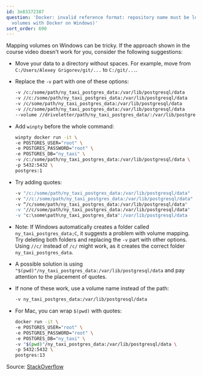```yaml
---
id: 3e83372387
question: 'Docker: invalid reference format: repository name must be lowercase (Mounting
  volumes with Docker on Windows)'
sort_order: 690
---
```


Mapping volumes on Windows can be tricky. If the approach shown in the course video doesn't work for you, consider the following suggestions:

- Move your data to a directory without spaces. For example, move from `C:/Users/Alexey Grigorev/git/...` to `C:/git/...`.

- Replace the `-v` part with one of these options:

  ```bash
  -v /c:/some/path/ny_taxi_postgres_data:/var/lib/postgresql/data
  -v //c:/some/path/ny_taxi_postgres_data:/var/lib/postgresql/data
  -v /c/some/path/ny_taxi_postgres_data:/var/lib/postgresql/data
  -v //c/some/path/ny_taxi_postgres_data:/var/lib/postgresql/data
  --volume //driveletter/path/ny_taxi_postgres_data/:/var/lib/postgresql/data
  ```

- Add `winpty` before the whole command:

  ```bash
  winpty docker run -it \
  -e POSTGRES_USER="root" \
  -e POSTGRES_PASSWORD="root" \
  -e POSTGRES_DB="ny_taxi" \
  -v /c:/some/path/ny_taxi_postgres_data:/var/lib/postgresql/data \
  -p 5432:5432 \
  postgres:1
  ```

- Try adding quotes:

  ```bash
  -v "/c:/some/path/ny_taxi_postgres_data:/var/lib/postgresql/data"
  -v "//c:/some/path/ny_taxi_postgres_data:/var/lib/postgresql/data"
  -v “/c/some/path/ny_taxi_postgres_data:/var/lib/postgresql/data"
  -v "//c/some/path/ny_taxi_postgres_data:/var/lib/postgresql/data"
  -v "c:\some\path\ny_taxi_postgres_data":/var/lib/postgresql/data
  ```

- Note: If Windows automatically creates a folder called `ny_taxi_postgres_data;C`, it suggests a problem with volume mapping. Try deleting both folders and replacing the `-v` part with other options. Using `//c/` instead of `/c/` might work, as it creates the correct folder `ny_taxi_postgres_data`.

- A possible solution is using `"$(pwd)"/ny_taxi_postgres_data:/var/lib/postgresql/data` and pay attention to the placement of quotes.

- If none of these work, use a volume name instead of the path:

  ```bash
  -v ny_taxi_postgres_data:/var/lib/postgresql/data
  ```

- For Mac, you can wrap `$(pwd)` with quotes:

  ```bash
  docker run -it \
  -e POSTGRES_USER="root" \
  -e POSTGRES_PASSWORD="root" \
  -e POSTGRES_DB="ny_taxi" \
  -v "$(pwd)"/ny_taxi_postgres_data:/var/lib/postgresql/data \
  -p 5432:5432 \
  postgres:13
  ```

Source: [StackOverflow](https://stackoverflow.com/questions/48522615/docker-error-invalid-reference-format-repository-name-must-be-lowercase)
